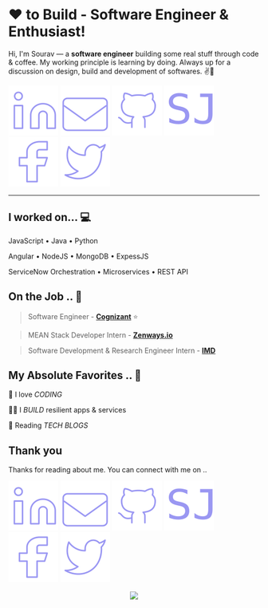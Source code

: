 <!-- Don't remove this --- https://github.com/TheSouravJain -->

<!-- links to social media icons -->
<!-- icons  -->

[1.1]: https://github.com/TheSouravJain/TheSouravJain/blob/main/assets/icons/linkedin.svg (LinkedIn icon)

[2.1]: https://github.com/TheSouravJain/TheSouravJain/blob/main/assets/icons/gmail.svg (Gmail icon)

[3.1]: https://github.com/TheSouravJain/TheSouravJain/blob/main/assets/icons/github.svg (GitHub icon)

[4.1]: https://github.com/TheSouravJain/TheSouravJain/blob/main/assets/icons/sj.svg (Portfolio SJ icon)

[5.1]: https://github.com/TheSouravJain/TheSouravJain/blob/main/assets/icons/facebook.svg (Facebook icon)

[6.1]: https://github.com/TheSouravJain/TheSouravJain/blob/main/assets/icons/twitter.svg (Twitter icon)

<!-- links to my social media accounts -->

[1]: https://www.linkedin.com/in/TheSouravJain
[2]: mailto:sjainsourav@gmail.com
[3]: https://www.github.com/TheSouravJain
[4]: https://souravjain.netlify.app/
[5]: https://www.facebook.com/TheSouravJain
[6]: https://www.twitter.com/TheSouravJain

<!-- Don't remove this --- https://github.com/TheSouravJain -->

<!-- section - intro -->
<!--#### **Software Developer** @ **Cognizant | IMD** -->

# ❤ to Build - Software Engineer & Enthusiast!


Hi, I'm Sourav — a **software engineer** building some real stuff through code & coffee. My working principle is learning by doing. Always up for a discussion on design, build and development of softwares. ✌💖


<!-- section - social media icons -->

[![LinkedIn TheSouravJain][1.1]][1]
[![Gmail TheSouravJain][2.1]][2]
[![GitHub TheSouravJain][3.1]][3]
[![Portfolio TheSouravJain][4.1]][4]
[![Facebook TheSouravJain][5.1]][5]
[![Twitter TheSouravJain][6.1]][6]


---


<!-- section - skills -->

## I worked on... 💻

JavaScript • Java • Python 

Angular • NodeJS • MongoDB • ExpessJS 

ServiceNow Orchestration • Microservices • REST API

<!-- section - job details -->

## On the Job .. 💯

> Software Engineer - [**Cognizant**](https://www.cognizant.com/)  ⭐

> MEAN Stack Developer Intern - [**Zenways.io**](https://www.zenways.io/)

> Software Development & Research Engineer Intern - [**IMD**](https://mausam.imd.gov.in/)


<!-- section - job details -->


<!-- section - interests -->

## My Absolute Favorites .. 💖

🦄 I love _CODING_

👨‍💻 I _BUILD_ resilient apps & services

📰 Reading _TECH BLOGS_

<!-- section - blogs -->

## Thank you 

Thanks for reading about me. You can connect with me on ..

<!-- section - social media icons -->

[![LinkedIn TheSouravJain][1.1]][1]
[![Gmail TheSouravJain][2.1]][2]
[![GitHub TheSouravJain][3.1]][3]
[![Portfolio TheSouravJain][4.1]][4]
[![Facebook TheSouravJain][5.1]][5]
[![Twitter TheSouravJain][6.1]][6]

<!-- section - social media icons -->

<p align='center'>
<img align='center' src="https://visitor-badge.glitch.me/badge?page_id=TheSouravJain.visitor-badge">
<p/>
